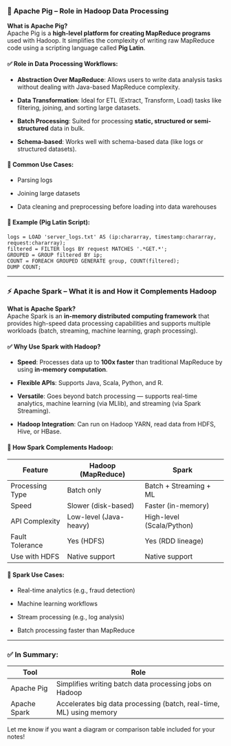 ### 🐷 **Apache Pig – Role in Hadoop Data Processing**

**What is Apache Pig?**  
Apache Pig is a **high-level platform for creating MapReduce programs** used with Hadoop. It simplifies the complexity of writing raw MapReduce code using a scripting language called **Pig Latin**.

#### ✅ **Role in Data Processing Workflows:**

- **Abstraction Over MapReduce**: Allows users to write data analysis tasks without dealing with Java-based MapReduce complexity.
    
- **Data Transformation**: Ideal for ETL (Extract, Transform, Load) tasks like filtering, joining, and sorting large datasets.
    
- **Batch Processing**: Suited for processing **static, structured or semi-structured** data in bulk.
    
- **Schema-based**: Works well with schema-based data (like logs or structured datasets).
    

#### 🔧 Common Use Cases:

- Parsing logs
    
- Joining large datasets
    
- Data cleaning and preprocessing before loading into data warehouses
    

#### 📌 Example (Pig Latin Script):

```pig
logs = LOAD 'server_logs.txt' AS (ip:chararray, timestamp:chararray, request:chararray);
filtered = FILTER logs BY request MATCHES '.*GET.*';
GROUPED = GROUP filtered BY ip;
COUNT = FOREACH GROUPED GENERATE group, COUNT(filtered);
DUMP COUNT;
```

---

### ⚡ **Apache Spark – What it is and How it Complements Hadoop**

**What is Apache Spark?**  
Apache Spark is an **in-memory distributed computing framework** that provides high-speed data processing capabilities and supports multiple workloads (batch, streaming, machine learning, graph processing).

#### ✅ **Why Use Spark with Hadoop?**

- **Speed**: Processes data up to **100x faster** than traditional MapReduce by using **in-memory computation**.
    
- **Flexible APIs**: Supports Java, Scala, Python, and R.
    
- **Versatile**: Goes beyond batch processing — supports real-time analytics, machine learning (via MLlib), and streaming (via Spark Streaming).
    
- **Hadoop Integration**: Can run on Hadoop YARN, read data from HDFS, Hive, or HBase.
    

#### 🔄 **How Spark Complements Hadoop:**

|Feature|Hadoop (MapReduce)|Spark|
|---|---|---|
|Processing Type|Batch only|Batch + Streaming + ML|
|Speed|Slower (disk-based)|Faster (in-memory)|
|API Complexity|Low-level (Java-heavy)|High-level (Scala/Python)|
|Fault Tolerance|Yes (HDFS)|Yes (RDD lineage)|
|Use with HDFS|Native support|Native support|

#### 📌 Spark Use Cases:

- Real-time analytics (e.g., fraud detection)
    
- Machine learning workflows
    
- Stream processing (e.g., log analysis)
    
- Batch processing faster than MapReduce
    

---

### ✅ In Summary:

|Tool|Role|
|---|---|
|Apache Pig|Simplifies writing batch data processing jobs on Hadoop|
|Apache Spark|Accelerates big data processing (batch, real-time, ML) using memory|

Let me know if you want a diagram or comparison table included for your notes!